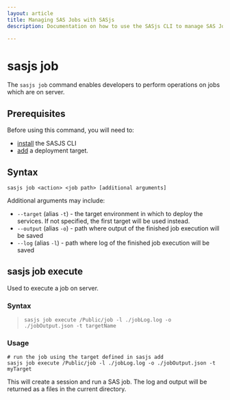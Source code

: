 ```yaml
---
layout: article
title: Managing SAS Jobs with SASjs
description: Documentation on how to use the SASjs CLI to manage SAS Jobs

---
```


sasjs job
====================

The `sasjs job` command enables developers to perform operations on jobs which are on server.

## Prerequisites

Before using this command, you will need to:

* [install](/installation) the SASJS CLI
* [add](/add) a deployment target.

## Syntax

```
sasjs job <action> <job path> [additional arguments]
```

Additional arguments may include:

* `--target` (alias `-t`) - the target environment in which to deploy the services.  If not specified, the first target will be used instead.
* `--output` (alias `-o`) - path where output of the finished job execution will be saved
* `--log` (alias `-l`) - path where log of the finished job execution will be saved


## sasjs job execute

Used to execute a job on server.

### Syntax

> `sasjs job execute /Public/job -l ./jobLog.log -o ./jobOutput.json -t targetName`

### Usage

```
# run the job using the target defined in sasjs add
sasjs job execute /Public/job -l ./jobLog.log -o ./jobOutput.json -t myTarget
```

This will create a session and run a SAS job. The log and output will be returned as a files in the current directory.